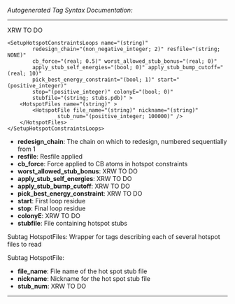 _Autogenerated Tag Syntax Documentation:_

---
XRW TO DO

```
<SetupHotspotConstraintsLoops name="(string)"
        redesign_chain="(non_negative_integer; 2)" resfile="(string; NONE)"
        cb_force="(real; 0.5)" worst_allowed_stub_bonus="(real; 0)"
        apply_stub_self_energies="(bool; 0)" apply_stub_bump_cutoff="(real; 10)"
        pick_best_energy_constraint="(bool; 1)" start="(positive_integer)"
        stop="(positive_integer)" colonyE="(bool; 0)"
        stubfile="(string; stubs.pdb)" >
    <HotspotFiles name="(string)" >
        <HotspotFile file_name="(string)" nickname="(string)"
                stub_num="(positive_integer; 100000)" />
    </HotspotFiles>
</SetupHotspotConstraintsLoops>
```

-   **redesign_chain**: The chain on which to redesign, numbered sequentially from 1
-   **resfile**: Resfile applied
-   **cb_force**: Force applied to CB atoms in hotspot constraints
-   **worst_allowed_stub_bonus**: XRW TO DO
-   **apply_stub_self_energies**: XRW TO DO
-   **apply_stub_bump_cutoff**: XRW TO DO
-   **pick_best_energy_constraint**: XRW TO DO
-   **start**: First loop residue
-   **stop**: Final loop residue
-   **colonyE**: XRW TO DO
-   **stubfile**: File containing hotspot stubs


Subtag HotspotFiles:   Wrapper for tags describing each of several hotspot files to read



Subtag HotspotFile:   

-   **file_name**: File name of the hot spot stub file
-   **nickname**: Nickname for the hot spot stub file
-   **stub_num**: XRW TO DO

---
